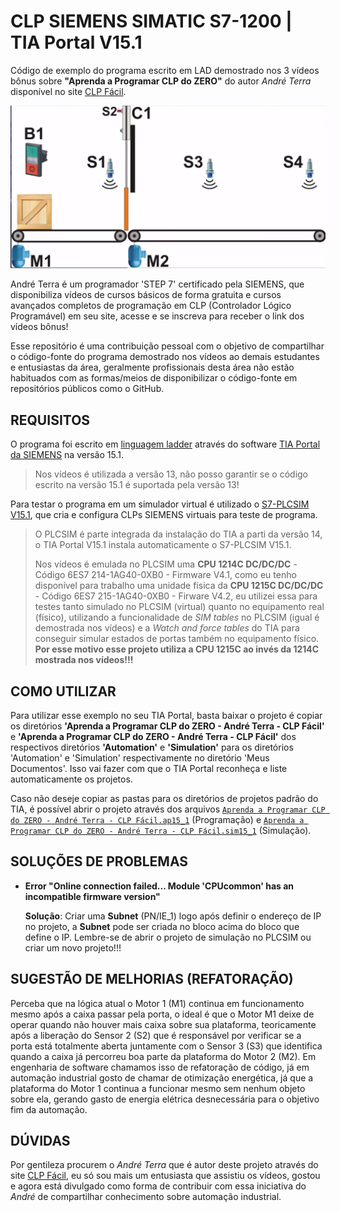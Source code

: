 # CLP SIEMENS SIMATIC S7-1200 | TIA Portal V15.1

Código de exemplo do programa escrito em LAD demostrado nos 3 vídeos bônus sobre **"Aprenda a Programar CLP do ZERO"** do autor *André Terra* disponível no site [CLP Fácil](https://clpfacil.com.br/).

![](Automation/Aprenda%20a%20Programar%20CLP%20do%20ZERO%20-%20André%20Terra%20-%20CLP%20Fácil/UserFiles/workview.png)

André Terra é um programador 'STEP 7' certificado pela SIEMENS, que disponibiliza vídeos de cursos básicos de forma gratuita e cursos avançados completos de programação em CLP (Controlador Lógico Programável) em seu site, acesse e se inscreva para receber o link dos vídeos bônus!

Esse repositório é uma contribuição pessoal com o objetivo de compartilhar o código-fonte do programa demostrado nos vídeos ao demais estudantes e entusiastas da área, geralmente profissionais desta área não estão habituados com as formas/meios de disponibilizar o código-fonte em repositórios públicos como o GitHub.

## REQUISITOS

O programa foi escrito em [linguagem ladder](https://pt.wikipedia.org/wiki/Linguagem_ladder) através do software [TIA Portal da SIEMENS](https://w3.siemens.com/mcms/automation-software/en/tia-portal-software/step7-tia-portal/step7-basic/Pages/Default.aspx) na versão 15.1.

> Nos vídeos é utilizada a versão 13, não posso garantir se o código escrito na versão 15.1 é suportada pela versão 13!

Para testar o programa em um simulador virtual é utilizado o [S7-PLCSIM V15.1](https://w3.siemens.com/mcms/simatic-controller-software/en/step7/simatic-s7-plcsim/Pages/Default.aspx), que cria e configura CLPs SIEMENS virtuais para teste de programa.

> O PLCSIM é parte integrada da instalação do TIA a parti da versão 14, o TIA Portal V15.1 instala automaticamente o S7-PLCSIM V15.1.
>
> Nos vídeos é emulada no PLCSIM uma **CPU 1214C DC/DC/DC** - Código 6ES7 214-1AG40-0XB0 - Firmware V4.1, como eu tenho disponível para trabalho uma unidade física da **CPU 1215C DC/DC/DC** - Código 6ES7 215-1AG40-0XB0 - Firware V4.2, eu utilizei essa para testes tanto simulado no PLCSIM (virtual) quanto no equipamento real (físico), utilizando a funcionalidade de *SIM tables* no PLCSIM (igual é demostrada nos vídeos) e a *Watch and force tables* do TIA para conseguir simular estados de portas também no equipamento físico. **Por esse motivo esse projeto utiliza a CPU 1215C ao invés da 1214C mostrada nos vídeos!!!**

## COMO UTILIZAR

Para utilizar esse exemplo no seu TIA Portal, basta baixar o projeto é copiar os diretórios **'Aprenda a Programar CLP do ZERO - André Terra - CLP Fácil'** e **'Aprenda a Programar CLP do ZERO - André Terra - CLP Fácil'** dos respectivos diretórios **'Automation'** e **'Simulation'** para os diretórios 'Automation' e 'Simulation' respectivamente no diretório 'Meus Documentos'. Isso vai fazer com que o TIA Portal reconheça e liste automaticamente os projetos.

Caso não deseje copiar as pastas para os diretórios de projetos padrão do TIA, é possível abrir o projeto através dos arquivos [`Aprenda a Programar CLP do ZERO - André Terra - CLP Fácil.ap15_1`](Automation/Aprenda%20a%20Programar%20CLP%20do%20ZERO%20-%20André%20Terra%20-%20CLP%20Fácil/Aprenda%20a%20Programar%20CLP%20do%20ZERO%20-%20André%20Terra%20-%20CLP%20Fácil.ap15_1) (Programação) e [`Aprenda a Programar CLP do ZERO - André Terra - CLP Fácil.sim15_1`](Simulation/Aprenda%20a%20Programar%20CLP%20do%20ZERO%20-%20André%20Terra%20-%20CLP%20Fácil/Aprenda%20a%20Programar%20CLP%20do%20ZERO%20-%20André%20Terra%20-%20CLP%20Fácil.sim15_1) (Simulação).

## SOLUÇÕES DE PROBLEMAS

* **Error "Online connection failed... Module 'CPUcommon' has an incompatible firmware version"**

  **Solução**: Criar uma **Subnet** (PN/IE_1) logo após definir o endereço de IP no projeto, a **Subnet** pode ser criada no bloco acima do bloco que define o IP. Lembre-se de abrir o projeto de simulação no PLCSIM ou criar um novo projeto!!!

## SUGESTÃO DE MELHORIAS (REFATORAÇÃO)

Perceba que na lógica atual o Motor 1 (M1) continua em funcionamento mesmo após a caixa passar pela porta, o ideal é que o Motor M1 deixe de operar quando não houver mais caixa sobre sua plataforma, teoricamente após a liberação do Sensor 2 (S2) que é responsável por verificar se a porta está totalmente aberta juntamente com o Sensor 3 (S3) que identifica quando a caixa já percorreu boa parte da plataforma do Motor 2 (M2). Em engenharia de software chamamos isso de refatoração de código, já em automação industrial gosto de chamar de otimização energética, já que a plataforma do Motor 1 continua a funcionar mesmo sem nenhum objeto sobre ela, gerando gasto de energia elétrica desnecessária para o objetivo fim da automação.

## DÚVIDAS

Por gentileza procurem o *André Terra* que é autor deste projeto através do site [CLP Fácil](https://clpfacil.com.br/), eu só sou mais um entusiasta que assistiu os vídeos, gostou e agora está divulgado como forma de contribuir com essa iniciativa do *André* de compartilhar conhecimento sobre automação industrial.
